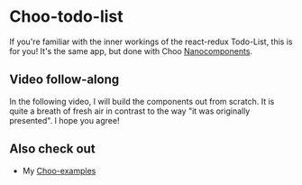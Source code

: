 # Choo-todo-list

If you're familiar with the inner workings of the react-redux Todo-List, this is for you! It's the same
app, but done with Choo [Nanocomponents](https://github.com/choojs/nanocomponent).

## Video follow-along

In the following video, I will build the components out from scratch. It is quite a breath of fresh
air in contrast to the way "it was originally presented". I hope you agree!

## Also check out

* My [Choo-examples](https://rook2pawn.github.io/choo-examples/)

